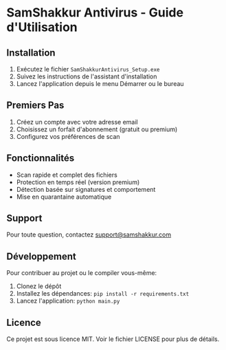 # SamShakkur Antivirus - Guide d'Utilisation

## Installation
1. Exécutez le fichier `SamShakkurAntivirus_Setup.exe`
2. Suivez les instructions de l'assistant d'installation
3. Lancez l'application depuis le menu Démarrer ou le bureau

## Premiers Pas
1. Créez un compte avec votre adresse email
2. Choisissez un forfait d'abonnement (gratuit ou premium)
3. Configurez vos préférences de scan

## Fonctionnalités
- Scan rapide et complet des fichiers
- Protection en temps réel (version premium)
- Détection basée sur signatures et comportement
- Mise en quarantaine automatique

## Support
Pour toute question, contactez support@samshakkur.com

## Développement
Pour contribuer au projet ou le compiler vous-même:

1. Clonez le dépôt
2. Installez les dépendances: `pip install -r requirements.txt`
3. Lancez l'application: `python main.py`

## Licence
Ce projet est sous licence MIT. Voir le fichier LICENSE pour plus de détails.
